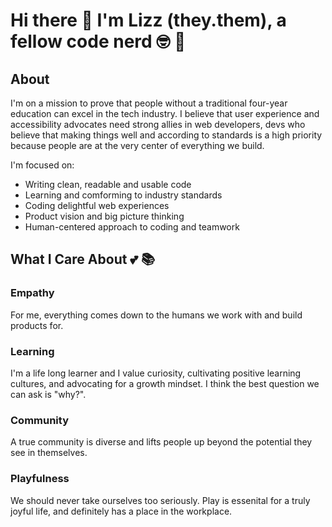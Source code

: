 # Hi there 👋 I'm Lizz (they.them), a fellow code nerd 🤓 🌈 

## About 
I'm on a mission to prove that people without a traditional four-year education can excel in the tech industry. I believe that user experience and accessibility advocates need strong allies in web developers, devs who believe that making things well and according to standards is a high priority because people are at the very center of everything we build.

I'm focused on:
* Writing clean, readable and usable code
* Learning and comforming to industry standards
* Coding delightful web experiences
* Product vision and big picture thinking
* Human-centered approach to coding and teamwork

## What I Care About 💕 📚 

### Empathy

For me, everything comes down to the humans we work with and build products for. 

### Learning 

I'm a life long learner and I value curiosity, cultivating positive learning cultures, and advocating for a growth mindset. I think the best question we can ask is "why?". 
 
### Community 

A true community is diverse and lifts people up beyond the potential they see in themselves. 

### Playfulness 
We should never take ourselves too seriously. Play is essenital for a truly joyful life, and definitely has a place in the workplace. 

<!--
**lizzSoup/lizzSoup** is a ✨ _special_ ✨ repository because its `README.md` (this file) appears on your GitHub profile.

Here are some ideas to get you started:

- 🔭 I’m currently working on ...
- 🌱 I’m currently learning ...
- 👯 I’m looking to collaborate on ...
- 🤔 I’m looking for help with ...
- 💬 Ask me about ...
- 📫 How to reach me: ...
- 😄 Pronouns: ...
- ⚡ Fun fact: ...
-->
